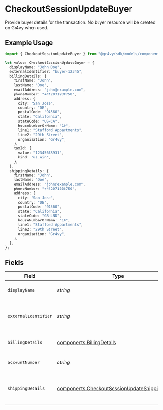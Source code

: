 # CheckoutSessionUpdateBuyer

Provide buyer details for the transaction. No buyer resource will be created on Gr4vy when used.

## Example Usage

```typescript
import { CheckoutSessionUpdateBuyer } from "@gr4vy/sdk/models/components";

let value: CheckoutSessionUpdateBuyer = {
  displayName: "John Doe",
  externalIdentifier: "buyer-12345",
  billingDetails: {
    firstName: "John",
    lastName: "Doe",
    emailAddress: "john@example.com",
    phoneNumber: "+442071838750",
    address: {
      city: "San Jose",
      country: "DE",
      postalCode: "94560",
      state: "California",
      stateCode: "US-CA",
      houseNumberOrName: "10",
      line1: "Stafford Appartments",
      line2: "29th Street",
      organization: "Gr4vy",
    },
    taxId: {
      value: "12345678931",
      kind: "us.ein",
    },
  },
  shippingDetails: {
    firstName: "John",
    lastName: "Doe",
    emailAddress: "john@example.com",
    phoneNumber: "+442071838750",
    address: {
      city: "San Jose",
      country: "DE",
      postalCode: "94560",
      state: "California",
      stateCode: "GB-LND",
      houseNumberOrName: "10",
      line1: "Stafford Appartments",
      line2: "29th Street",
      organization: "Gr4vy",
    },
  },
};
```

## Fields

| Field                                                                                                              | Type                                                                                                               | Required                                                                                                           | Description                                                                                                        | Example                                                                                                            |
| ------------------------------------------------------------------------------------------------------------------ | ------------------------------------------------------------------------------------------------------------------ | ------------------------------------------------------------------------------------------------------------------ | ------------------------------------------------------------------------------------------------------------------ | ------------------------------------------------------------------------------------------------------------------ |
| `displayName`                                                                                                      | *string*                                                                                                           | :heavy_minus_sign:                                                                                                 | The display name for the buyer.                                                                                    | John Doe                                                                                                           |
| `externalIdentifier`                                                                                               | *string*                                                                                                           | :heavy_minus_sign:                                                                                                 | The merchant identifier for this buyer.                                                                            | buyer-12345                                                                                                        |
| `billingDetails`                                                                                                   | [components.BillingDetails](../../models/components/billingdetails.md)                                             | :heavy_minus_sign:                                                                                                 | Base model with JSON encoders.                                                                                     |                                                                                                                    |
| `accountNumber`                                                                                                    | *string*                                                                                                           | :heavy_minus_sign:                                                                                                 | The buyer account number                                                                                           |                                                                                                                    |
| `shippingDetails`                                                                                                  | [components.CheckoutSessionUpdateShippingDetails](../../models/components/checkoutsessionupdateshippingdetails.md) | :heavy_minus_sign:                                                                                                 | The optional shipping details for this buyer.                                                                      |                                                                                                                    |